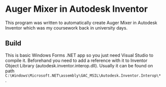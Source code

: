 # Auger Mixer in Autodesk Inventor

This program was written to automatically create Auger Mixer in Autodesk Inventor which was my coursework back in university days.

## Build

This is basic Windows Forms .NET app so you just need Visual Studio to compile it. Beforehand you need to add a reference with it to Inventor Object Library (autodesk.inventor.interop.dll). Usually it can be found on path `C:\Windows\Microsoft.NET\assembly\GAC_MSIL\Autodesk.Inventor.Interop\*`.
